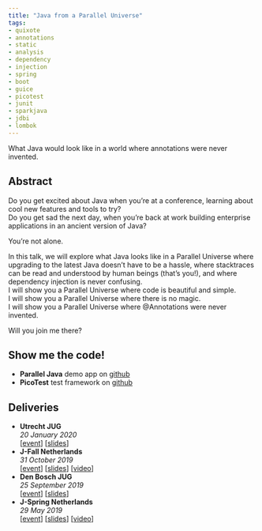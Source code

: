 ```yaml
---
title: "Java from a Parallel Universe"
tags:
- quixote
- annotations
- static
- analysis
- dependency
- injection
- spring
- boot
- guice
- picotest
- junit
- sparkjava
- jdbi
- lombok
---
```

What Java would look like in a world where annotations were never invented.

## Abstract

Do you get excited about Java when you’re at a conference, learning about cool new features and tools to try?<br/>
Do you get sad the next day, when you’re back at work building enterprise applications in an ancient version of Java?

You’re not alone.

In this talk, we will explore what Java looks like in a Parallel Universe where upgrading to the latest Java doesn’t have to be a hassle, where stacktraces can be read and understood by human beings (that’s you!), and where dependency injection is never confusing.<br/>
I will show you a Parallel Universe where code is beautiful and simple.<br/>
I will show you a Parallel Universe where there is no magic.<br/>
I will show you a Parallel Universe where @Annotations were never invented.

Will you join me there?

## Show me the code!

* **Parallel Java** demo app on [github](https://github.com/jqno/paralleljava)
* **PicoTest** test framework on [github](https://github.com/jqno/picotest)

## Deliveries

* **Utrecht JUG**
  <br>
  _20 January 2020_
  <br>
  [[event](https://www.meetup.com/Utrecht-Java-User-Group/events/267036025)] [[slides](../slides/paralleljava/2020-01-20-utrechtjug)]
* **J-Fall Netherlands**
  <br>
  _31 October 2019_
  <br>
  [[event](https://2019.jfall.nl/sessions/java-from-a-parallel-universe/)] [[slides](../slides/paralleljava/2019-10-31-jfall)] [[video](https://www.youtube.com/watch?v=R0WnUd01f14)]
* **Den Bosch JUG**
  <br>
  _25 September 2019_
  <br>
  [[event](https://www.meetup.com/Den-Bosch-Java-User-Group/events/263672508/)] [[slides](../slides/paralleljava/2019-09-25-denboschjug)]
* **J-Spring Netherlands**
  <br>
  _29 May 2019_
  <br>
  [[event](https://2019.jspring.nl/sessions/java-from-a-parallel-universe/)] [[slides](../slides/paralleljava/2019-05-29-jspring)] [[video](https://www.youtube.com/watch?v=Yj_Bh93omw4)]

